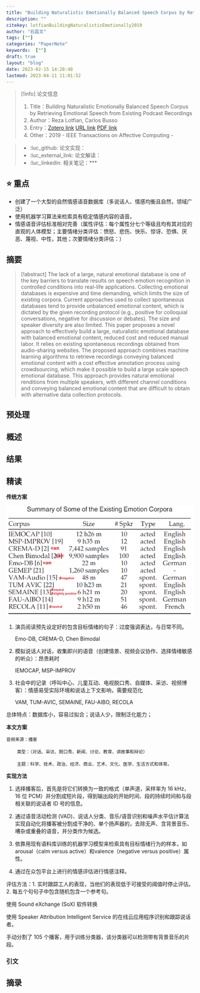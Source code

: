 ```yaml
---
title: "Building Naturalistic Emotionally Balanced Speech Corpus by Retrieving Emotional Speech from Existing Podcast Recordings"
description: ""
citekey: lotfianBuildingNaturalisticEmotionally2019
author: "石昌文"
tags: [""]
categories: "PaperNote"
keywords:  [""]
draft: true
layout: "blog"
date: 2023-02-15 14:28:48
lastmod: 2023-04-11 11:01:52
---
```


> [!info] 论文信息
>1. Title：Building Naturalistic Emotionally Balanced Speech Corpus by Retrieving Emotional Speech from Existing Podcast Recordings
>2. Author：Reza Lotfian, Carlos Busso
>3. Entry：[Zotero link](zotero://select/items/@lotfianBuildingNaturalisticEmotionally2019) [URL link]() [PDF link](<file:///C\:\\Users\\19115\\OneDrive - stu.suda.edu.cn\\Zotero\\Lotfian_Busso_2019_Building Naturalistic Emotionally Balanced Speech Corpus by Retrieving.pdf>)
>4. Other：2019 - IEEE Transactions on Affective Computing     -   

>- :luc_github: 论文实现：
>- :luc_external_link: 论文解读：
>- :luc_linkedin: 相关笔记：***

## ⭐ 重点

- 创建了一个大型的自然情感语音数据库（多说话人、情感均衡且自然，领域广泛）
- 使用机器学习算法来检索具有稳定情感内容的语音。
- 情感语音评估标准相对完善（属性评估：每个属性分七个等级且均有其对应的直观的人体模型；主要情绪分类评估：愤怒、悲伤、快乐、惊讶、恐惧、厌恶、蔑视、中性，其他；次要情绪分类评估：）

## 摘要

> [!abstract] The lack of a large, natural emotional database is one of the key barriers to translate results on speech emotion recognition in controlled conditions into real-life applications. Collecting emotional databases is expensive and time demanding, which limits the size of existing corpora. Current approaches used to collect spontaneous databases tend to provide unbalanced emotional content, which is dictated by the given recording protocol (e.g., positive for colloquial conversations, negative for discussion or debates). The size and speaker diversity are also limited. This paper proposes a novel approach to effectively build a large, naturalistic emotional database with balanced emotional content, reduced cost and reduced manual labor. It relies on existing spontaneous recordings obtained from audio-sharing websites. The proposed approach combines machine learning algorithms to retrieve recordings conveying balanced emotional content with a cost effective annotation process using crowdsourcing, which make it possible to build a large scale speech emotional database. This approach provides natural emotional renditions from multiple speakers, with different channel conditions and conveying balanced emotional content that are difficult to obtain with alternative data collection protocols.

> 

## 预处理

## 概述

## 结果

## 精读

**传统方案**

![]({7}_Building%20Naturalistic%20Emotionally%20Balanced%20Speech%20Corpus%20by%20Retrieving%20Emotional%20Speech%20from%20Existing%20Podcast%20Recordings@lotfianBuildingNaturalisticEmotionally2019.assets/image-20220304005928.png)

1. 演员阅读预先设定好的包含目标情绪的句子：过度强调表达，与日常不同。

	Emo-DB, CREMA-D, Chen Bimodal

2. 模拟说话人对话，收集即兴的语音（创建情景、视频会议协作、选择情绪敏感的听众）：昂贵耗时

	IEMOCAP, MSP-IMPROV

3. 社会中的记录（呼叫中心、儿童互动、电视脱口秀、自媒体、采访、视频博客）：情感易受实际环境和说话上下文影响，需要规范化

	VAM, TUM-AVIC, SEMAINE, FAU-AIBO, RECOLA

总体特点：数据库小，容易过拟合；说话人少，限制泛化能力；

**本文方案**

	音频来源：播客
	
		类型：（对话、采访、脱口秀、新闻、讨论、教育、讲故事和辩论）
	
		主题：科学、技术、政治、经济、商业、艺术、文化、医学、生活方式和体育。

**实现方法**

1. 选择播客后，首先是将它们转换为一致的格式（单声道，采样率为 16 kHz，16 位 PCM）并分割成短片段，得到输出段的开始时间、段的持续时间和与段相关联的说话者 ID 号的信息。

2. 通过语音活动检测 (VAD)、说话人分类、音乐/语音识别和噪声水平估计算法实现自动化将播客被分割成干净的、单个扬声器的，去除无声、含背景音乐、嘈杂或重叠的语音，并分类作为候选。

3. 依靠用现有语料库训练的机器学习模型来检索具有目标情绪行为的样本，如arousal（calm versus active）和valence（negative versus positive）属性。

4. 通过在众包平台上进行的情感评估进行情感注释。

评估方法：1. 实时跟踪工人的表现，当他们的表现低于可接受的阈值时停止评估。2. 每五个句句子中包含随机包含一个参考句。

使用 Sound eXchange (SoX) 软件转换

使用 Speaker Attribution Intelligent Service 的在线云应用程序识别和跟踪说话者。

手动分割了 105 个播客，用于训练分类器，该分类器可以检测带有背景音乐的片段。

### 引文

## 摘录
